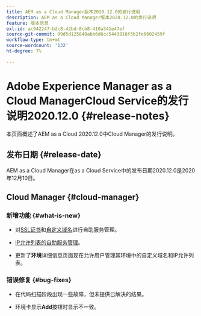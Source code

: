 ```yaml
---
title: AEM as a Cloud Manager版本2020.12.0的发行说明
description: AEM as a Cloud Manager版本2020.12.0的发行说明
feature: 版本信息
exl-id: ac942247-b2c8-42bd-8cb8-410a341e47ef
source-git-commit: 09d5d125840abb6d6cc5443816f3b2fe6602459f
workflow-type: tm+mt
source-wordcount: '132'
ht-degree: 7%

---
```


# Adobe Experience Manager as a Cloud ManagerCloud Service的发行说明2020.12.0 {#release-notes}

本页面概述了AEM as a Cloud 2020.12.0中Cloud Manager的发行说明。

## 发布日期 {#release-date}

AEM as a Cloud Manager在as a Cloud Service中的发布日期2020.12.0是2020年12月10日。

## Cloud Manager {#cloud-manager}

### 新增功能 {#what-is-new}

* 对[SSL证书](/help/implementing/cloud-manager/managing-ssl-certifications/introduction.md)和[自定义域名](/help/implementing/cloud-manager/custom-domain-names/introduction.md)进行自助服务管理。

* [IP允许列表的自助服务管理](/help/implementing/cloud-manager/ip-allow-lists/introduction.md)。

* 更新了&#x200B;**环境**&#x200B;详细信息页面现在允许用户管理其环境中的自定义域名和IP允许列表。


### 错误修复  {#bug-fixes}

* 在代码扫描阶段出现一些故障，但未提供已解决的结果。

* 环境卡显示&#x200B;**Add**&#x200B;按钮时显示不一致。

